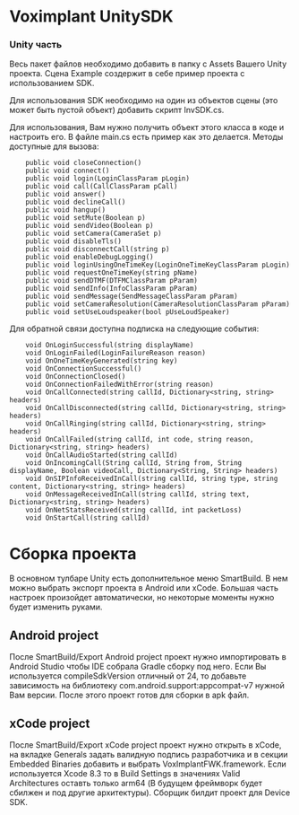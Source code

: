 
# Voximplant UnitySDK

### Unity часть

Весь пакет файлов необходимо добавить в папку с Assets Вашего Unity проекта.
Сцена Example создержит в себе пример проекта с использованием SDK.

Для использования SDK необходимо на один из объектов сцены (это может быть пустой объект) добавить скрипт InvSDK.cs.

Для использования, Вам нужно получить объект этого класса в коде и настроить его.
В файле main.cs есть пример как это делается.
Методы доступные для вызова:

        public void closeConnection()
        public void connect()
        public void login(LoginClassParam pLogin)
        public void call(CallClassParam pCall)
        public void answer()
        public void declineCall()
        public void hangup()
        public void setMute(Boolean p)
        public void sendVideo(Boolean p)
        public void setCamera(CameraSet p)
        public void disableTls()
        public void disconnectCall(string p)
        public void enableDebugLogging()
        public void loginUsingOneTimeKey(LoginOneTimeKeyClassParam pLogin)
        public void requestOneTimeKey(string pName)
        public void sendDTMF(DTFMClassParam pParam)
        public void sendInfo(InfoClassParam pParam)
        public void sendMessage(SendMessageClassParam pParam)
        public void setCameraResolution(CameraResolutionClassParam pParam)
        public void setUseLoudspeaker(bool pUseLoudSpeaker)

Для обратной связи доступна подписка на следующие события:

        void OnLoginSuccessful(string displayName)
        void OnLoginFailed(LoginFailureReason reason)
        void OnOneTimeKeyGenerated(string key)
        void OnConnectionSuccessful()
        void OnConnectionClosed()
        void OnConnectionFailedWithError(string reason)
        void OnCallConnected(string callId, Dictionary<string, string> headers)
        void OnCallDisconnected(string callId, Dictionary<string, string> headers)
        void OnCallRinging(string callId, Dictionary<string, string> headers)
        void OnCallFailed(string callId, int code, string reason, Dictionary<string, string> headers)
        void OnCallAudioStarted(string callId)
        void OnIncomingCall(String callId, String from, String displayName, Boolean videoCall, Dictionary<String, String> headers)
        void OnSIPInfoReceivedInCall(string callId, string type, string content, Dictionary<string, string> headers)
        void OnMessageReceivedInCall(string callId, string text, Dictionary<string, string> headers)
        void OnNetStatsReceived(string callId, int packetLoss)
        void OnStartCall(string callId)

# Сборка проекта

 В основном тулбаре Unity есть дополнительное меню SmartBuild. В нем можно выбрать экспорт проекта в Android или xCode.
Большая часть настроек произойдет автоматически, но некоторые моменты нужно будет изменить руками.

## Android project

После SmartBuild/Export Android project проект нужно импортировать в Android Studio чтобы IDE собрала Gradle сборку под него.
Если Вы используется compileSdkVersion отличный от 24, то добавьте зависимость на библиотеку
com.android.support:appcompat-v7 нужной Вам версии.
 После этого проект готов для сборки в apk файл.

## xCode project

После SmartBuild/Export xCode project проект нужно открыть в xCode, на вкладке Generals задать валидную подпись разработчика и в секции Embedded Binaries добавить и выбрать VoxImplantFWK.framework. Если используется Xcode 8.3 то в Build Settings в значениях Valid Architectures оставть только arm64 (В будущем фреймворк будет сбилжен и под другие архитектуры). Сборщик билдит проект для Device SDK.

